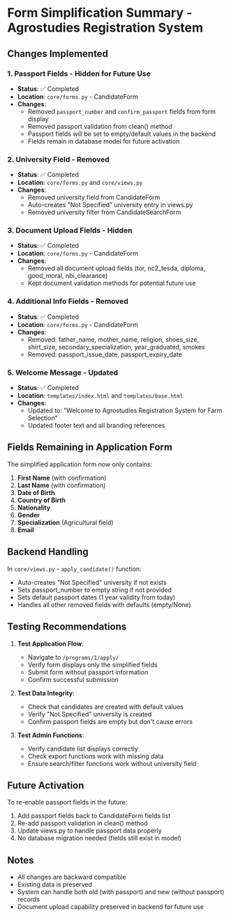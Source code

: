 # Form Simplification Summary - Agrostudies Registration System

## Changes Implemented

### 1. **Passport Fields - Hidden for Future Use**
- **Status**: ✅ Completed
- **Location**: `core/forms.py` - CandidateForm
- **Changes**:
  - Removed `passport_number` and `confirm_passport` fields from form display
  - Removed passport validation from clean() method
  - Passport fields will be set to empty/default values in the backend
  - Fields remain in database model for future activation

### 2. **University Field - Removed**
- **Status**: ✅ Completed  
- **Location**: `core/forms.py` and `core/views.py`
- **Changes**:
  - Removed university field from CandidateForm
  - Auto-creates "Not Specified" university entry in views.py
  - Removed university filter from CandidateSearchForm

### 3. **Document Upload Fields - Hidden**
- **Status**: ✅ Completed
- **Location**: `core/forms.py` - CandidateForm
- **Changes**:
  - Removed all document upload fields (tor, nc2_tesda, diploma, good_moral, nbi_clearance)
  - Kept document validation methods for potential future use

### 4. **Additional Info Fields - Removed**
- **Status**: ✅ Completed
- **Location**: `core/forms.py` - CandidateForm  
- **Changes**:
  - Removed: father_name, mother_name, religion, shoes_size, shirt_size, secondary_specialization, year_graduated, smokes
  - Removed: passport_issue_date, passport_expiry_date

### 5. **Welcome Message - Updated**
- **Status**: ✅ Completed
- **Location**: `templates/index.html` and `templates/base.html`
- **Changes**:
  - Updated to: "Welcome to Agrostudies Registration System for Farm Selection"
  - Updated footer text and all branding references

## Fields Remaining in Application Form

The simplified application form now only contains:
1. **First Name** (with confirmation)
2. **Last Name** (with confirmation)  
3. **Date of Birth**
4. **Country of Birth**
5. **Nationality**
6. **Gender**
7. **Specialization** (Agricultural field)
8. **Email**

## Backend Handling

In `core/views.py` - `apply_candidate()` function:
- Auto-creates "Not Specified" university if not exists
- Sets passport_number to empty string if not provided
- Sets default passport dates (1 year validity from today)
- Handles all other removed fields with defaults (empty/None)

## Testing Recommendations

1. **Test Application Flow**:
   - Navigate to `/programs/1/apply/`
   - Verify form displays only the simplified fields
   - Submit form without passport information
   - Confirm successful submission

2. **Test Data Integrity**:
   - Check that candidates are created with default values
   - Verify "Not Specified" university is created
   - Confirm passport fields are empty but don't cause errors

3. **Test Admin Functions**:
   - Verify candidate list displays correctly
   - Check export functions work with missing data
   - Ensure search/filter functions work without university field

## Future Activation

To re-enable passport fields in the future:
1. Add passport fields back to CandidateForm fields list
2. Re-add passport validation in clean() method
3. Update views.py to handle passport data properly
4. No database migration needed (fields still exist in model)

## Notes

- All changes are backward compatible
- Existing data is preserved
- System can handle both old (with passport) and new (without passport) records
- Document upload capability preserved in backend for future use
